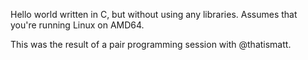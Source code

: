Hello world written in C, but without using any libraries. Assumes that you're
running Linux on AMD64.

This was the result of a pair programming session with @thatismatt.
